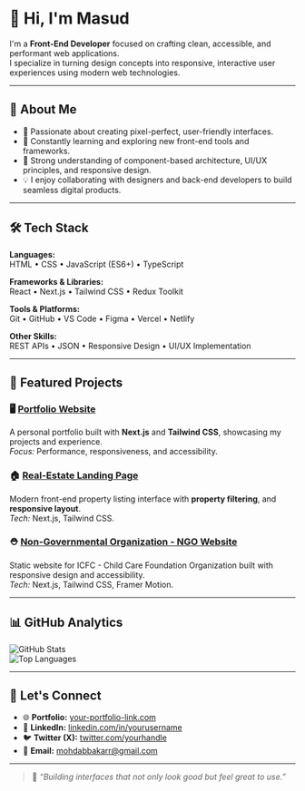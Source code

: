 # 👋 Hi, I'm Masud

I'm a **Front-End Developer** focused on crafting clean, accessible, and performant web applications.  
I specialize in turning design concepts into responsive, interactive user experiences using modern web technologies.

---

## 🧩 About Me

- 🎯 Passionate about creating pixel-perfect, user-friendly interfaces.  
- 🚀 Constantly learning and exploring new front-end tools and frameworks.  
- 🧠 Strong understanding of component-based architecture, UI/UX principles, and responsive design.  
- 💡 I enjoy collaborating with designers and back-end developers to build seamless digital products.  

---

## 🛠️ Tech Stack

**Languages:**  
HTML • CSS • JavaScript (ES6+) • TypeScript  

**Frameworks & Libraries:**  
React • Next.js • Tailwind CSS • Redux Toolkit  

**Tools & Platforms:**  
Git • GitHub • VS Code • Figma • Vercel • Netlify  

**Other Skills:**  
REST APIs • JSON • Responsive Design • UI/UX Implementation  

---

## 💼 Featured Projects

### 🖥️ [Portfolio Website](https://devmasud.vercel.app/)
A personal portfolio built with **Next.js** and **Tailwind CSS**, showcasing my projects and experience.  
*Focus:* Performance, responsiveness, and accessibility.

### 🏠 [Real-Estate Landing Page](https://lumina-estate.vercel.app/)
Modern front-end property listing interface with **property filtering**, and **responsive layout**.  
*Tech:* Next.js, Tailwind CSS.

### ⛑ [Non-Governmental Organization - NGO Website](https://icfc-ngo.vercel.app/)
Static website for ICFC - Child Care Foundation Organization built with responsive design and accessibility.  
*Tech:* Next.js, Tailwind CSS, Framer Motion.

---

## 📊 GitHub Analytics

![GitHub Stats](https://github-readme-stats.vercel.app/api?username=dev-mas-ud&show_icons=true&theme=tokyonight)  
![Top Languages](https://github-readme-stats.vercel.app/api/top-langs/?username=dev-mas-ud&layout=compact&theme=tokyonight)

---

## 🤝 Let's Connect

- 🌐 **Portfolio:** [your-portfolio-link.com](https://devmasud.vercel.app/)  
- 💼 **LinkedIn:** [linkedin.com/in/yourusername](https://www.linkedin.com/in/dev-masud/)  
- 🐦 **Twitter (X):** [twitter.com/yourhandle](https://x.com/DevMasud)  
- 📧 **Email:** mohdabbakarr@gmail.com  

---

> 💬 *“Building interfaces that not only look good but feel great to use.”*
